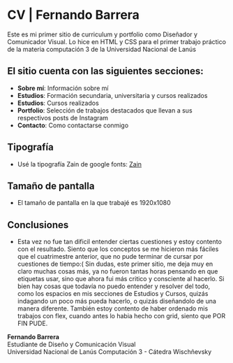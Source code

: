 # CV | Fernando Barrera

Este es mi primer sitio de curriculum y portfolio como Diseñador y Comunicador Visual. Lo hice en HTML y CSS para el primer trabajo práctico de la materia computación 3 de la Universidad Nacional de Lanús

## El sitio cuenta con las siguientes secciones:

- **Sobre mí**: Información sobre mí
- **Estudios**: Formación secundaria, universitaria y cursos realizados
- **Estudios**: Cursos realizados
- **Portfolio**: Selección de trabajos destacados que llevan a sus respectivos posts de Instagram
- **Contacto**: Como contactarse conmigo

## Tipografía

- Usé la tipografía Zain de google fonts: [Zain](https://fonts.google.com/specimen/Zain)

## Tamaño de pantalla

- El tamaño de pantalla en la que trabajé es 1920x1080

## Conclusiones

- Esta vez no fue tan dificil entender ciertas cuestiones y estoy contento con el resultado. Siento que los conceptos se me hicieron más fáciles que el cuatrimestre anterior, que no pude terminar de cursar por cuestiones de tiempo:( Sin dudas, este primer sitio, me deja muy en claro muchas cosas más, ya no fueron tantas horas pensando en que etiquetas usar, sino que ahora fui más critico y consciente al hacerlo. Si bien hay cosas que todavía no puedo entender y resolver del todo, como los espacios en mis secciones de Estudios y Cursos, quizás indagando un poco más pueda hacerlo, o quizás diseñandolo de una manera diferente. También estoy contento de haber ordenado mis trabajos con flex, cuando antes lo habia hecho con grid, siento que POR FIN PUDE.


**Fernando Barrera**  
Estudiante de Diseño y Comunicación Visual  
Universidad Nacional de Lanús
Computación 3 - Cátedra Wischñevsky
